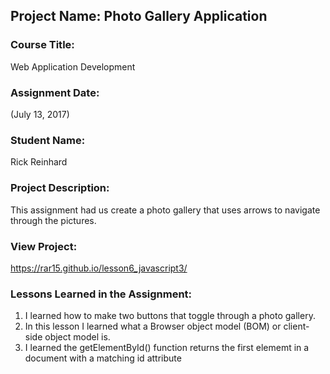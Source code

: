 ## Project Name:  Photo Gallery Application

### Course Title:
Web Application Development

### Assignment Date:  
(July 13, 2017)

### Student Name:  
Rick Reinhard

### Project Description:
This assignment had us create a photo gallery that uses arrows to navigate through the pictures.

### View Project:
https://rar15.github.io/lesson6_javascript3/

### Lessons Learned in the Assignment:
1. I learned how to make two buttons that toggle through a photo gallery.
2. In this lesson I learned what a Browser object model (BOM) or client-side object model is.
3. I learned the getElementById() function returns the first elememt in a document with a matching id attribute

